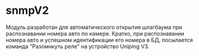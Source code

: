 # snmpV2
Модуль разработан для автоматического открытия шлагбаума при распознавании номера авто по камере.
Кратко, при распознавании номера авто и успешном идентификации его номера в БД, посылается команда "Разомнкуть реле" на устройство Uniping V3.
